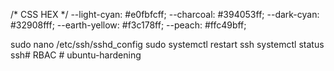 /* CSS HEX */
--light-cyan: #e0fbfcff;
--charcoal: #394053ff;
--dark-cyan: #32908fff;
--earth-yellow: #f3c178ff;
--peach: #ffc49bff;

sudo nano /etc/ssh/sshd_config
sudo systemctl restart ssh
systemctl status ssh#   R B A C  
 #   u b u n t u - h a r d e n i n g  
 